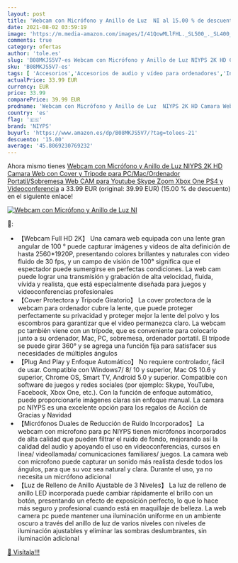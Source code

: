 ```yaml
---
layout: post
title: 'Webcam con Micrófono y Anillo de Luz  NI al 15.00 % de descuento'
date: 2021-08-02 03:59:19
image: 'https://m.media-amazon.com/images/I/41QowMLlFHL._SL500_._SL400_.jpg'
comments: true
category: ofertas
author: 'tole.es'
slug: 'B08MKJS5V7-es Webcam con Micrófono y Anillo de Luz NIYPS 2K HD Camara...'
sku: 'B08MKJS5V7-es'
tags: [ 'Accesorios','Accesorios de audio y vídeo para ordenadores','Informática','Webcams y telefonía VoIP','niyps','ps4','xbox', ]
actualPrice: 33.99 EUR
currency: EUR
price: 33.99
comparePrice: 39.99 EUR
prodname: 'Webcam con Micrófono y Anillo de Luz  NIYPS 2K HD Camara Web con Cover y Tripode para PC/Mac/Ordenador Portatil/Sobremesa  Web CAM para Youtube  Skype  Zoom  Xbox One  PS4 y Videoconferencia'
country: 'es'
flag: '🇪🇸'
brand: 'NIYPS'
buyurl: 'https://www.amazon.es/dp/B08MKJS5V7/?tag=tolees-21'
descuento: '15.00'
average: '45.8069230769232'
---
```


Ahora mismo tienes [Webcam con Micrófono y Anillo de Luz  NIYPS 2K HD Camara Web con Cover y Tripode para PC/Mac/Ordenador Portatil/Sobremesa  Web CAM para Youtube  Skype  Zoom  Xbox One  PS4 y Videoconferencia](https://www.amazon.es/dp/B08MKJS5V7/?tag=tolees-21) a 33.99 EUR (original: 39.99 EUR) (15.00 %  de descuento) en el siguiente enlace!

[![Webcam con Micrófono y Anillo de Luz  NI](https://m.media-amazon.com/images/I/41QowMLlFHL._SL500_._SL400_.jpg)](https://www.amazon.es/dp/B08MKJS5V7/?tag=tolees-21)

🔎:

- 【Webcam Full HD 2K】 Una camara web equipada con una lente gran angular de 100 ° puede capturar imágenes y videos de alta definición de hasta 2560*1920P, presentando colores brillantes y naturales con video fluido de 30 fps, y un campo de visión de 100° significa que el espectador puede sumergirse en perfectas condiciones. La web cam puede lograr una transmisión y grabación de alta velocidad, fluida, vívida y realista, que está especialmente diseñada para juegos y videoconferencias profesionales
- 【Cover Protectora y Trípode Giratorio】 La cover protectora de la webcam para ordenador cubre la lente, que puede proteger perfectamente su privacidad y proteger mejor la lente del polvo y los escombros para garantizar que el video permanezca claro. La webcam pc también viene con un trípode, que es conveniente para colocarlo junto a su ordenador, Mac, PC, sobremesa, ordenador portatil. El trípode se puede girar 360° y se agrega una función fija para satisfacer sus necesidades de múltiples ángulos
- 【Plug And Play y Enfoque Automático】 No requiere controlador, fácil de usar. Compatible con Windows7/ 8/ 10 y superior, Mac OS 10.6 y superior, Chrome OS, Smart TV, Android 5.0 y superior. Compatible con software de juegos y redes sociales (por ejemplo: Skype, YouTube, Facebook, Xbox One, etc.). Con la función de enfoque automático, puede proporcionarle imágenes claras sin enfoque manual. La camara pc NIYPS es una excelente opción para los regalos de Acción de Gracias y Navidad
- 【Micrófonos Duales de Reducción de Ruido Incorporados】 La webcam con microfono para pc NIYPS tienen micrófonos incorporados de alta calidad que pueden filtrar el ruido de fondo, mejorando así la calidad del audio y apoyando el uso en videoconferencias, cursos en línea/ videollamada/ comunicaciones familiares/ juegos. La camara web con microfono puede capturar un sonido más realista desde todos los ángulos, para que su voz sea natural y clara. Durante el uso, ya no necesita un micrófono adicional
- 【Luz de Relleno de Anillo Ajustable de 3 Niveles】 La luz de relleno de anillo LED incorporada puede cambiar rápidamente el brillo con un botón, presentando un efecto de exposición perfecto, lo que lo hace más seguro y profesional cuando está en maquillaje de belleza. La web camera pc puede mantener una iluminación uniforme en un ambiente oscuro a través del anillo de luz de varios niveles con niveles de iluminación ajustables y eliminar las sombras deslumbrantes, sin iluminación adicional

[🛒 Visítala!!!](https://www.amazon.es/dp/B08MKJS5V7/?tag=tolees-21)
